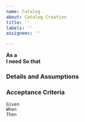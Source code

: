 ```yaml
---
name: Catalog
about: Catalog Creation
title: ''
labels: ''
assignees: ''

---
```


**As a**  
 **I need** 
 **So that** 
   
 ### Details and Assumptions


 ### Acceptance Criteria  
   
 ```gherkin
 Given 
 When 
 Then 
 ```
